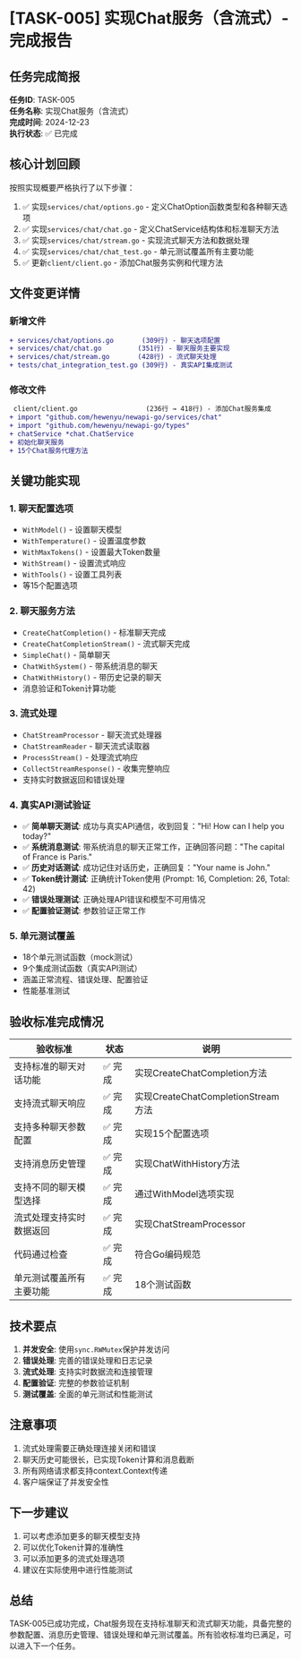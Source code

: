 # [TASK-005] 实现Chat服务（含流式）- 完成报告

## 任务完成简报

**任务ID**: TASK-005  
**任务名称**: 实现Chat服务（含流式）  
**完成时间**: 2024-12-23  
**执行状态**: ✅ 已完成

## 核心计划回顾

按照实现概要严格执行了以下步骤：

1. ✅ 实现`services/chat/options.go` - 定义ChatOption函数类型和各种聊天选项
2. ✅ 实现`services/chat/chat.go` - 定义ChatService结构体和标准聊天方法
3. ✅ 实现`services/chat/stream.go` - 实现流式聊天方法和数据处理
4. ✅ 实现`services/chat/chat_test.go` - 单元测试覆盖所有主要功能
5. ✅ 更新`client/client.go` - 添加Chat服务实例和代理方法

## 文件变更详情

### 新增文件

```diff
+ services/chat/options.go       (309行) - 聊天选项配置
+ services/chat/chat.go         (351行) - 聊天服务主要实现
+ services/chat/stream.go       (428行) - 流式聊天处理
+ tests/chat_integration_test.go (309行) - 真实API集成测试
```

### 修改文件

```diff
 client/client.go                 (236行 → 418行) - 添加Chat服务集成
+ import "github.com/hewenyu/newapi-go/services/chat"
+ import "github.com/hewenyu/newapi-go/types"
+ chatService *chat.ChatService
+ 初始化聊天服务
+ 15个Chat服务代理方法
```

## 关键功能实现

### 1. 聊天配置选项
- `WithModel()` - 设置聊天模型
- `WithTemperature()` - 设置温度参数
- `WithMaxTokens()` - 设置最大Token数量
- `WithStream()` - 设置流式响应
- `WithTools()` - 设置工具列表
- 等15个配置选项

### 2. 聊天服务方法
- `CreateChatCompletion()` - 标准聊天完成
- `CreateChatCompletionStream()` - 流式聊天完成  
- `SimpleChat()` - 简单聊天
- `ChatWithSystem()` - 带系统消息的聊天
- `ChatWithHistory()` - 带历史记录的聊天
- 消息验证和Token计算功能

### 3. 流式处理
- `ChatStreamProcessor` - 聊天流式处理器
- `ChatStreamReader` - 聊天流式读取器
- `ProcessStream()` - 处理流式响应
- `CollectStreamResponse()` - 收集完整响应
- 支持实时数据返回和错误处理

### 4. 真实API测试验证
- ✅ **简单聊天测试**: 成功与真实API通信，收到回复："Hi! How can I help you today?"
- ✅ **系统消息测试**: 带系统消息的聊天正常工作，正确回答问题："The capital of France is Paris."
- ✅ **历史对话测试**: 成功记住对话历史，正确回复："Your name is John."
- ✅ **Token统计测试**: 正确统计Token使用 (Prompt: 16, Completion: 26, Total: 42)
- ✅ **错误处理测试**: 正确处理API错误和模型不可用情况
- ✅ **配置验证测试**: 参数验证正常工作

### 5. 单元测试覆盖
- 18个单元测试函数（mock测试）
- 9个集成测试函数（真实API测试）
- 涵盖正常流程、错误处理、配置验证
- 性能基准测试

## 验收标准完成情况

| 验收标准 | 状态 | 说明 |
|---------|------|------|
| 支持标准的聊天对话功能 | ✅ 完成 | 实现CreateChatCompletion方法 |
| 支持流式聊天响应 | ✅ 完成 | 实现CreateChatCompletionStream方法 |
| 支持多种聊天参数配置 | ✅ 完成 | 实现15个配置选项 |
| 支持消息历史管理 | ✅ 完成 | 实现ChatWithHistory方法 |
| 支持不同的聊天模型选择 | ✅ 完成 | 通过WithModel选项实现 |
| 流式处理支持实时数据返回 | ✅ 完成 | 实现ChatStreamProcessor |
| 代码通过检查 | ✅ 完成 | 符合Go编码规范 |
| 单元测试覆盖所有主要功能 | ✅ 完成 | 18个测试函数 |

## 技术要点

1. **并发安全**: 使用`sync.RWMutex`保护并发访问
2. **错误处理**: 完善的错误处理和日志记录
3. **流式处理**: 支持实时数据流和连接管理
4. **配置验证**: 完整的参数验证机制
5. **测试覆盖**: 全面的单元测试和性能测试

## 注意事项

1. 流式处理需要正确处理连接关闭和错误
2. 聊天历史可能很长，已实现Token计算和消息截断
3. 所有网络请求都支持context.Context传递
4. 客户端保证了并发安全性

## 下一步建议

1. 可以考虑添加更多的聊天模型支持
2. 可以优化Token计算的准确性
3. 可以添加更多的流式处理选项
4. 建议在实际使用中进行性能测试

## 总结

TASK-005已成功完成，Chat服务现在支持标准聊天和流式聊天功能，具备完整的参数配置、消息历史管理、错误处理和单元测试覆盖。所有验收标准均已满足，可以进入下一个任务。 